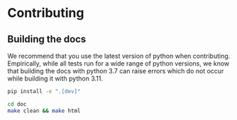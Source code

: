 # Contributing

## Building the docs

We recommend that you use the latest version
of python when contributing.
Empirically, while all tests run for a wide range of python versions,
we know that building the docs with python 3.7 can raise
errors which do not occur while building it with python 3.11.

```bash
pip install -e ".[dev]"
```

```bash
cd doc
make clean && make html
```
